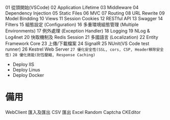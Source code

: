 01 從頭開始(VSCode)
02 Application Lifetime
03 Middleware
04 Dependency Injection
05 Static Files
06 MVC
07 Routing
08 URL Rewrite
09 Model Bindding
10 Views
11 Session Cookies
12 RESTful API
13 Swagger
14 Filters
15 組態設定 (Configuration)
16 多重環境組態管理 (Multiple Environments)
17 例外處理 (Exception Handler)
18 Logging
19 NLog & Log4net
20 快取機制及 Redis Session
21 多國語言 (Localization)
22 Entity Framework Core
23 上傳/下載檔案
24 SignalR
25 NUnit(VS Code test runner)
26 Kestrel Web Server
`27 優化安全性(SSL, cors, CSP, Header移除安全性)`
`28 優化效能(封包壓縮, Response Caching)`
* Deploy IIS
* Deploy Linus
* Deploy Docker

# 備用
WebClient
匯入及匯出 CSV
匯出 Excel
Random Captcha
CKEditor